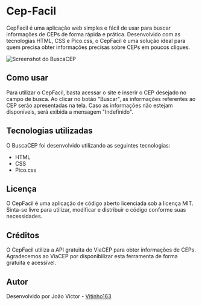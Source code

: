 # Cep-Facil

CepFacil é uma aplicação web simples e fácil de usar para buscar informações de CEPs de forma rápida e prática. Desenvolvido com as tecnologias HTML, CSS e Pico.css, o CepFacil é uma solução ideal para quem precisa obter informações precisas sobre CEPs em poucos cliques.

![Screenshot do BuscaCEP](https://i.imgur.com/LaDFcTK.png)

## Como usar

Para utilizar o CepFacil, basta acessar o site e inserir o CEP desejado no campo de busca. Ao clicar no botão "Buscar", as informações referentes ao CEP serão apresentadas na tela. Caso as informações não estejam disponíveis, será exibida a mensagem "Indefinido".

## Tecnologias utilizadas

O BuscaCEP foi desenvolvido utilizando as seguintes tecnologias:

- HTML
- CSS
- Pico.css

## Licença

O CepFacil é uma aplicação de código aberto licenciada sob a licença MIT. Sinta-se livre para utilizar, modificar e distribuir o código conforme suas necessidades.

## Créditos

O CepFacil utiliza a API gratuita do ViaCEP para obter informações de CEPs. Agradecemos ao ViaCEP por disponibilizar esta ferramenta de forma gratuita e acessível.

## Autor

Desenvolvido por João Victor - [Vitinho163](https://github.com/Vitinho163)
